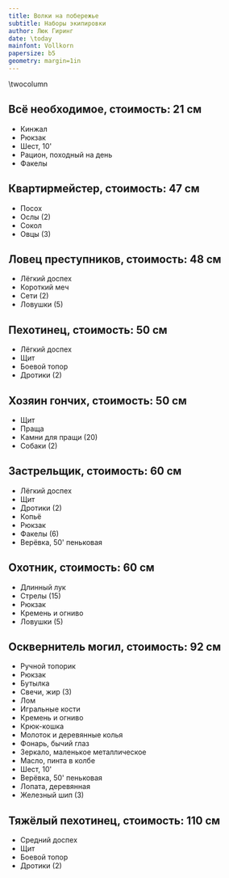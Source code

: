 ```yaml
---
title: Волки на побережье
subtitle: Наборы экипировки
author: Люк Гиринг
date: \today
mainfont: Vollkorn 
papersize: b5
geometry: margin=1in
---
```


\twocolumn

## Всё необходимое, стоимость: 21 см

- Кинжал 
- Рюкзак
- Шест, 10'
- Рацион, походный на день
- Факелы

## Квартирмейстер, стоимость: 47 см

- Посох
- Ослы (2)
- Сокол
- Овцы (3)

## Ловец преступников, стоимость: 48 см

- Лёгкий доспех
- Короткий меч
- Сети (2)
- Ловушки (5)

## Пехотинец, стоимость: 50 см

- Лёгкий доспех
- Щит
- Боевой топор 
- Дротики (2)

## Хозяин гончих, стоимость: 50 см

- Щит
- Праща
- Камни для пращи (20)
- Собаки (2)

## Застрельщик, стоимость: 60 см

- Лёгкий доспех
- Щит 
- Дротики (2)
- Копьё
- Рюкзак
- Факелы (6)
- Верёвка, 50' пеньковая

## Охотник, стоимость: 60 см

- Длинный лук
- Стрелы (15)
- Рюкзак
- Кремень и огниво 
- Ловушки (5)

## Осквернитель могил, стоимость: 92 см

- Ручной топорик
- Рюкзак
- Бутылка
- Свечи, жир (3)
- Лом 
- Игральные кости
- Кремень и огниво 
- Крюк-кошка
- Молоток и деревянные колья 	
- Фонарь, бычий глаз
- Зеркало, маленькое металлическое
- Масло, пинта в колбе
- Шест, 10'
- Верёвка, 50' пеньковая
- Лопата, деревянная
- Железный шип (3)

## Тяжёлый пехотинец, стоимость: 110 см

- Средний доспех
- Щит
- Боевой топор
- Дротики (2)

